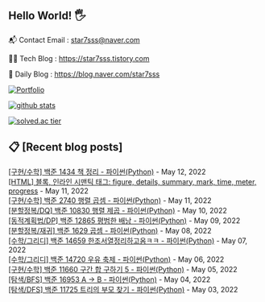 ## Hello World! 🖐

📬 Contact Email : star7sss@naver.com

👨‍💻 Tech Blog : https://star7sss.tistory.com

🤪 Daily Blog : https://blog.naver.com/star7sss

[![Portfolio](https://img.shields.io/badge/Portfolio-%23000000.svg?style=for-the-badge&logo=firefox&logoColor=#FF7139)](https://fern-way-13f.notion.site/Jang-Thang-3b7b327981a2456c8ee5952eadb848b9)

[![github stats](https://github-readme-stats.vercel.app/api?username=jangThang&show_icons=true&hide_border=False)](https://star7sss.tistory.com)

[![solved.ac tier](http://mazassumnida.wtf/api/v2/generate_badge?boj=star7sss)](https://solved.ac/star7sss)

## 📋 [Recent blog posts]
[[구현/수학] 백준 1434 책 정리 - 파이썬(Python)](https://star7sss.tistory.com/354) - May 12, 2022<br>
[[HTML] 블록, 인라인 시맨틱 태그: figure, details, summary, mark, time, meter, progress](https://star7sss.tistory.com/563) - May 11, 2022<br>
[[구현/수학] 백준 2740 행렬 곱셈 - 파이썬(Python)](https://star7sss.tistory.com/351) - May 11, 2022<br>
[[분할정복/DQ] 백준 10830 행렬 제곱 - 파이썬(Python)](https://star7sss.tistory.com/350) - May 10, 2022<br>
[[동적계획법/DP] 백준 12865 평범한 배낭 - 파이썬(Python)](https://star7sss.tistory.com/349) - May 09, 2022<br>
[[분할정복/재귀] 백준 1629 곱셈 - 파이썬(Python)](https://star7sss.tistory.com/348) - May 08, 2022<br>
[[수학/그리디] 백준 14659 한조서열정리하고옴ㅋㅋ - 파이썬(Python)](https://star7sss.tistory.com/347) - May 07, 2022<br>
[[수학/그리디] 백준 14720 우유 축제 - 파이썬(Python)](https://star7sss.tistory.com/346) - May 06, 2022<br>
[[구현/수학] 백준 11660 구간 합 구하기 5 - 파이썬(Python)](https://star7sss.tistory.com/343) - May 05, 2022<br>
[[탐색/BFS] 백준 16953 A → B - 파이썬(Python)](https://star7sss.tistory.com/342) - May 04, 2022<br>
[[탐색/DFS] 백준 11725 트리의 부모 찾기 - 파이썬(Python)](https://star7sss.tistory.com/341) - May 03, 2022<br>
